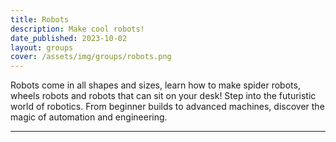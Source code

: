 ```yaml
---
title: Robots
description: Make cool robots!
date_published: 2023-10-02
layout: groups
cover: /assets/img/groups/robots.png
---
```


Robots come in all shapes and sizes, learn how to make spider robots, wheels robots and robots that can sit on your desk! Step into the futuristic world of robotics. From beginner builds to advanced machines, discover the magic of automation and engineering.

---
